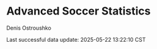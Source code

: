 # Advanced Soccer Statistics
Denis Ostroushko

<!-- gfm -->

Last successful data update: 2025-05-22 13:22:10 CST
